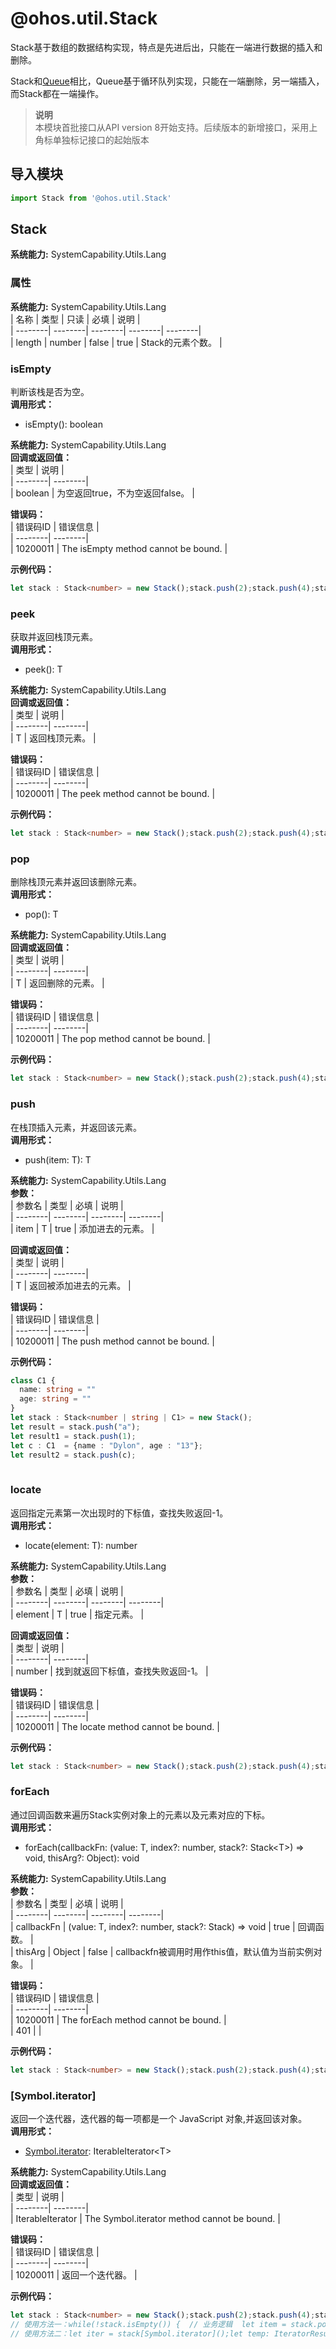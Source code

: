# @ohos.util.Stack    
Stack基于数组的数据结构实现，特点是先进后出，只能在一端进行数据的插入和删除。  
  
Stack和[Queue](js-apis-queue.md)相比，Queue基于循环队列实现，只能在一端删除，另一端插入，而Stack都在一端操作。  
> **说明**   
>本模块首批接口从API version 8开始支持。后续版本的新增接口，采用上角标单独标记接口的起始版本  
  
## 导入模块  
  
```js    
import Stack from '@ohos.util.Stack'    
```  
    
## Stack  
 **系统能力:**  SystemCapability.Utils.Lang    
### 属性    
 **系统能力:**  SystemCapability.Utils.Lang    
| 名称 | 类型 | 只读 | 必填 | 说明 |  
| --------| --------| --------| --------| --------|  
| length | number | false | true | Stack的元素个数。 |  
    
### isEmpty    
判断该栈是否为空。  
 **调用形式：**     
- isEmpty(): boolean  
  
 **系统能力:**  SystemCapability.Utils.Lang    
 **回调或返回值：**     
| 类型 | 说明 |  
| --------| --------|  
| boolean | 为空返回true，不为空返回false。 |  
    
    
 **错误码：**     
| 错误码ID | 错误信息 |  
| --------| --------|  
| 10200011 | The isEmpty method cannot be bound. |  
    
 **示例代码：**   
```ts    
let stack : Stack<number> = new Stack();stack.push(2);stack.push(4);stack.push(5);stack.push(4);let result = stack.isEmpty();    
```    
  
    
### peek    
获取并返回栈顶元素。  
 **调用形式：**     
- peek(): T  
  
 **系统能力:**  SystemCapability.Utils.Lang    
 **回调或返回值：**     
| 类型 | 说明 |  
| --------| --------|  
| T | 返回栈顶元素。 |  
    
    
 **错误码：**     
| 错误码ID | 错误信息 |  
| --------| --------|  
| 10200011 | The peek method cannot be bound. |  
    
 **示例代码：**   
```ts    
let stack : Stack<number> = new Stack();stack.push(2);stack.push(4);stack.push(5);stack.push(2);let result = stack.peek();    
```    
  
    
### pop    
删除栈顶元素并返回该删除元素。  
 **调用形式：**     
- pop(): T  
  
 **系统能力:**  SystemCapability.Utils.Lang    
 **回调或返回值：**     
| 类型 | 说明 |  
| --------| --------|  
| T | 返回删除的元素。 |  
    
    
 **错误码：**     
| 错误码ID | 错误信息 |  
| --------| --------|  
| 10200011 | The pop method cannot be bound. |  
    
 **示例代码：**   
```ts    
let stack : Stack<number> = new Stack();stack.push(2);stack.push(4);stack.push(5);stack.push(2);stack.push(4);let result = stack.pop();    
```    
  
    
### push    
在栈顶插入元素，并返回该元素。  
 **调用形式：**     
- push(item: T): T  
  
 **系统能力:**  SystemCapability.Utils.Lang    
 **参数：**     
| 参数名 | 类型 | 必填 | 说明 |  
| --------| --------| --------| --------|  
| item | T | true | 添加进去的元素。 |  
    
 **回调或返回值：**     
| 类型 | 说明 |  
| --------| --------|  
| T | 返回被添加进去的元素。 |  
    
    
 **错误码：**     
| 错误码ID | 错误信息 |  
| --------| --------|  
| 10200011 | The push method cannot be bound. |  
    
 **示例代码：**   
```ts    
class C1 {  
  name: string = ""  
  age: string = ""  
}  
let stack : Stack<number | string | C1> = new Stack();  
let result = stack.push("a");  
let result1 = stack.push(1);  
let c : C1  = {name : "Dylon", age : "13"};  
let result2 = stack.push(c);  
    
```    
  
    
### locate    
返回指定元素第一次出现时的下标值，查找失败返回-1。  
 **调用形式：**     
- locate(element: T): number  
  
 **系统能力:**  SystemCapability.Utils.Lang    
 **参数：**     
| 参数名 | 类型 | 必填 | 说明 |  
| --------| --------| --------| --------|  
| element | T | true |  指定元素。  |  
    
 **回调或返回值：**     
| 类型 | 说明 |  
| --------| --------|  
| number | 找到就返回下标值，查找失败返回-1。 |  
    
    
 **错误码：**     
| 错误码ID | 错误信息 |  
| --------| --------|  
| 10200011 | The locate method cannot be bound. |  
    
 **示例代码：**   
```ts    
let stack : Stack<number> = new Stack();stack.push(2);stack.push(4);stack.push(5);stack.push(2);let result = stack.locate(2);    
```    
  
    
### forEach    
通过回调函数来遍历Stack实例对象上的元素以及元素对应的下标。  
 **调用形式：**     
- forEach(callbackFn: (value: T, index?: number, stack?: Stack\<T>) => void, thisArg?: Object): void  
  
 **系统能力:**  SystemCapability.Utils.Lang    
 **参数：**     
| 参数名 | 类型 | 必填 | 说明 |  
| --------| --------| --------| --------|  
| callbackFn | (value: T, index?: number, stack?: Stack<T>) => void | true | 回调函数。 |  
| thisArg | Object | false | callbackfn被调用时用作this值，默认值为当前实例对象。 |  
    
    
 **错误码：**     
| 错误码ID | 错误信息 |  
| --------| --------|  
| 10200011 | The forEach method cannot be bound. |  
| 401 |  |  
    
 **示例代码：**   
```ts    
let stack : Stack<number> = new Stack();stack.push(2);stack.push(4);stack.push(5);stack.push(4);stack.forEach((value : number, index ?: number) :void => {  console.log("value:" + value, "index:" + index);});    
```    
  
    
### [Symbol.iterator]    
返回一个迭代器，迭代器的每一项都是一个 JavaScript 对象,并返回该对象。  
 **调用形式：**     
- [Symbol.iterator](): IterableIterator\<T>  
  
 **系统能力:**  SystemCapability.Utils.Lang    
 **回调或返回值：**     
| 类型 | 说明 |  
| --------| --------|  
| IterableIterator<T> | The Symbol.iterator method cannot be bound. |  
    
    
 **错误码：**     
| 错误码ID | 错误信息 |  
| --------| --------|  
| 10200011 | 返回一个迭代器。 |  
    
 **示例代码：**   
```ts    
let stack : Stack<number> = new Stack();stack.push(2);stack.push(4);stack.push(5);stack.push(4);  
// 使用方法一：while(!stack.isEmpty()) {  // 业务逻辑  let item = stack.pop()  console.log("value:" + item);}  
// 使用方法二：let iter = stack[Symbol.iterator]();let temp: IteratorResult<number> = iter.next().value;while(temp != undefined) {  console.log("value:" + temp);  temp = iter.next().value;}    
```    
  

